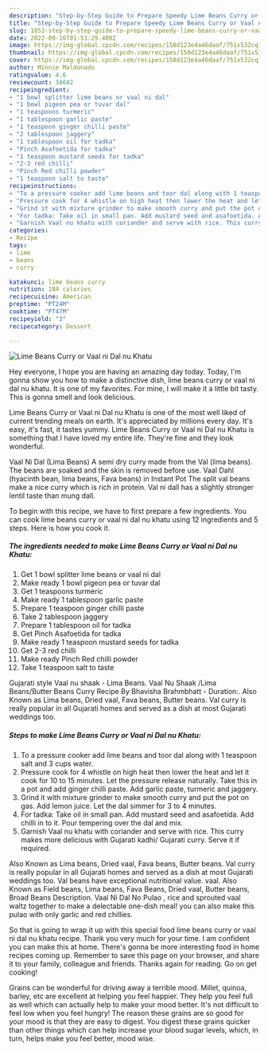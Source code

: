 ```yaml
---
description: "Step-by-Step Guide to Prepare Speedy Lime Beans Curry or Vaal ni Dal nu Khatu"
title: "Step-by-Step Guide to Prepare Speedy Lime Beans Curry or Vaal ni Dal nu Khatu"
slug: 1852-step-by-step-guide-to-prepare-speedy-lime-beans-curry-or-vaal-ni-dal-nu-khatu
date: 2022-09-16T01:53:29.408Z
image: https://img-global.cpcdn.com/recipes/158d123e4a46daaf/751x532cq70/lime-beans-curry-or-vaal-ni-dal-nu-khatu-recipe-main-photo.jpg
thumbnail: https://img-global.cpcdn.com/recipes/158d123e4a46daaf/751x532cq70/lime-beans-curry-or-vaal-ni-dal-nu-khatu-recipe-main-photo.jpg
cover: https://img-global.cpcdn.com/recipes/158d123e4a46daaf/751x532cq70/lime-beans-curry-or-vaal-ni-dal-nu-khatu-recipe-main-photo.jpg
author: Minnie Maldonado
ratingvalue: 4.6
reviewcount: 38642
recipeingredient:
- "1 bowl splitter lime beans or vaal ni dal"
- "1 bowl pigeon pea or tuvar dal"
- "1 teaspoons turmeric"
- "1 tablespoon garlic paste"
- "1 teaspoon ginger chilli paste"
- "2 tablespoon jaggery"
- "1 tablespoon oil for tadka"
- "Pinch Asafoetida for tadka"
- "1 teaspoon mustard seeds for tadka"
- "2-3 red chilli"
- "Pinch Red chilli powder"
- "1 teaspoon salt to taste"
recipeinstructions:
- "To a pressure cooker add lime beans and toor dal along with 1 teaspoon salt and 3 cups water."
- "Pressure cook for 4 whistle on high heat then lower the heat and let it cook for 10 to 15 minutes. Let the pressure release naturally. Take this in a pot and add ginger chilli paste. Add garlic paste, turmeric and jaggery."
- "Grind it with mixture grinder to make smooth curry and put the pot on gas. Add lemon juice. Let the dal simmer for 3 to 4 minutes."
- "For tadka: Take oil in small pan. Add mustard seed and asafoetida. Add chilli in to it. Pour tempering over the dal and mix."
- "Garnish Vaal nu khatu with coriander and serve with rice. This curry makes more delicious with Gujarati kadhi/ Gujarati curry. Serve it if required."
categories:
- Recipe
tags:
- lime
- beans
- curry

katakunci: lime beans curry 
nutrition: 184 calories
recipecuisine: American
preptime: "PT24M"
cooktime: "PT47M"
recipeyield: "3"
recipecategory: Dessert

---
```



![Lime Beans Curry or Vaal ni Dal nu Khatu](https://img-global.cpcdn.com/recipes/158d123e4a46daaf/751x532cq70/lime-beans-curry-or-vaal-ni-dal-nu-khatu-recipe-main-photo.jpg)

Hey everyone, I hope you are having an amazing day today. Today, I'm gonna show you how to make a distinctive dish, lime beans curry or vaal ni dal nu khatu. It is one of my favorites. For mine, I will make it a little bit tasty. This is gonna smell and look delicious.

Lime Beans Curry or Vaal ni Dal nu Khatu is one of the most well liked of current trending meals on earth. It's appreciated by millions every day. It's easy, it's fast, it tastes yummy. Lime Beans Curry or Vaal ni Dal nu Khatu is something that I have loved my entire life. They're fine and they look wonderful.

Vaal Ni Dal (Lima Beans) A semi dry curry made from the Val (lima beans). The beans are soaked and the skin is removed before use. Vaal Dahl (hyacinth bean, lima beans, Fava beans) in Instant Pot The split val beans make a nice curry which is rich in protein. Val ni dall has a slightly stronger lentil taste than mung dall.


To begin with this recipe, we have to first prepare a few ingredients. You can cook lime beans curry or vaal ni dal nu khatu using 12 ingredients and 5 steps. Here is how you cook it.

<!--inarticleads1-->

##### The ingredients needed to make Lime Beans Curry or Vaal ni Dal nu Khatu:

1. Get 1 bowl splitter lime beans or vaal ni dal
1. Make ready 1 bowl pigeon pea or tuvar dal
1. Get 1 teaspoons turmeric
1. Make ready 1 tablespoon garlic paste
1. Prepare 1 teaspoon ginger chilli paste
1. Take 2 tablespoon jaggery
1. Prepare 1 tablespoon oil for tadka
1. Get Pinch Asafoetida for tadka
1. Make ready 1 teaspoon mustard seeds for tadka
1. Get 2-3 red chilli
1. Make ready Pinch Red chilli powder
1. Take 1 teaspoon salt to taste


Gujarati style Vaal nu shaak - Lima Beans. Vaal Nu Shaak /Lima Beans/Butter Beans Curry Recipe By Bhavisha Brahmbhatt - Duration:. Also Known as Lima beans, Dried vaal, Fava beans, Butter beans. Val curry is really popular in all Gujarati homes and served as a dish at most Gujarati weddings too. 

<!--inarticleads2-->

##### Steps to make Lime Beans Curry or Vaal ni Dal nu Khatu:

1. To a pressure cooker add lime beans and toor dal along with 1 teaspoon salt and 3 cups water.
1. Pressure cook for 4 whistle on high heat then lower the heat and let it cook for 10 to 15 minutes. Let the pressure release naturally. Take this in a pot and add ginger chilli paste. Add garlic paste, turmeric and jaggery.
1. Grind it with mixture grinder to make smooth curry and put the pot on gas. Add lemon juice. Let the dal simmer for 3 to 4 minutes.
1. For tadka: Take oil in small pan. Add mustard seed and asafoetida. Add chilli in to it. Pour tempering over the dal and mix.
1. Garnish Vaal nu khatu with coriander and serve with rice. This curry makes more delicious with Gujarati kadhi/ Gujarati curry. Serve it if required.


Also Known as Lima beans, Dried vaal, Fava beans, Butter beans. Val curry is really popular in all Gujarati homes and served as a dish at most Gujarati weddings too. Val beans have exceptional nutritional value. vaal. Also Known as Field beans, Lima beans, Fava Beans, Dried vaal, Butter beans, Broad Beans Description. Vaal Ni Dal No Pulao , rice and sprouted vaal waltz together to make a delectable one-dish meal! you can also make this pulao with only garlic and red chillies. 

So that is going to wrap it up with this special food lime beans curry or vaal ni dal nu khatu recipe. Thank you very much for your time. I am confident you can make this at home. There's gonna be more interesting food in home recipes coming up. Remember to save this page on your browser, and share it to your family, colleague and friends. Thanks again for reading. Go on get cooking!

Grains can be wonderful for driving away a terrible mood. Millet, quinoa, barley, etc are excellent at helping you feel happier. They help you feel full as well which can actually help to make your mood better. It's not difficult to feel low when you feel hungry! The reason these grains are so good for your mood is that they are easy to digest. You digest these grains quicker than other things which can help increase your blood sugar levels, which, in turn, helps make you feel better, mood wise.
